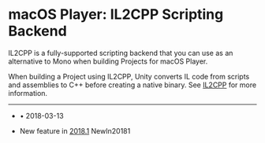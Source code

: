 # macOS Player: IL2CPP Scripting Backend

IL2CPP is a fully-supported scripting backend that you can use as an alternative to Mono when building Projects for macOS Player. 

When building a Project using IL2CPP, Unity converts IL code from scripts and assemblies to C++ before creating a native binary. See [IL2CPP](IL2CPP) for more information. 

---
* <span class="page-edit">• 2018-03-13  <!-- include IncludeTextNewPageYesEdit --></span><br/>

* <span class="page-history">New feature in [2018.1](https://docs.unity3d.com/2018.1/Documentation/Manual/30_search.html?q=newin20181) <span class="search-words">NewIn20181</span></span>